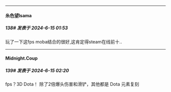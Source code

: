 ﻿
*****

####  糸色望lsama  
##### 138#       发表于 2024-6-15 01:53

玩了一下这fps moba结合的很好,这肯定得steam在线前十..


*****

####  Midnight.Coup  
##### 139#       发表于 2024-6-15 02:20

fps？3D Dota！ 除了2倍爆头伤害和滑铲，其他都是 Dota 元素复刻

